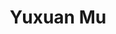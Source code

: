 ---
# Display name
title: Yuxuan Mu

# Username (this should match the folder name)
authors:
- yilinwang

# Is this the primary user of the site?
superuser: false

# Role/position
role: Master Graduate

# Organizations/Affiliations
organizations:
- name: University of Alberta
  url: ""

interests:
- Computer Vision

# Enter email to display Gravatar (if Gravatar enabled in Config)
email:

# Organizational groups that you belong to (for People widget)
#   Set this to `[]` or comment out if you are not using People widget.
user_groups:
- Lab Members
---